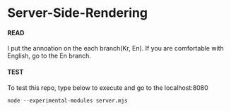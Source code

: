 # Server-Side-Rendering

#### READ
I put the annoation on the each branch(Kr, En). If you are comfortable with English, go to the En branch.

#### TEST

To test this repo, type below to execute and go to the localhost:8080

```
node --experimental-modules server.mjs
```

